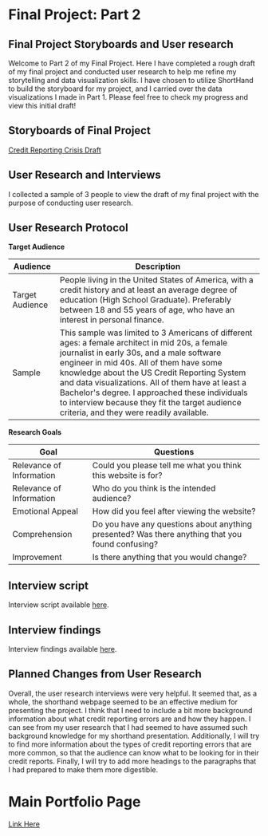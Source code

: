 # Final Project: Part 2

## Final Project Storyboards and User research

Welcome to Part 2 of my Final Project. Here I have completed a rough draft of my final project and conducted user research to help me refine my storytelling and data visualization skills. I have chosen to utilize ShortHand to build the storyboard for my project, and I carried over the data visualizations I made in Part 1.
Please feel free to check my progress and view this initial draft!

## Storyboards of Final Project
[Credit Reporting Crisis Draft](https://carnegiemellon.shorthandstories.com/credit-reporting-crisis-draft/index.html)


## User Research and Interviews
I collected a sample of 3 people to view the draft of my final project with the purpose of conducting user research. 

## User Research Protocol

**Target Audience**

Audience | Description
---------|------------
Target Audience | People living in the United States of America, with a credit history and at least an average degree of education (High School Graduate). Preferably between 18 and 55 years of age, who have an interest in personal finance. 
Sample | This sample was limited to 3 Americans of different ages: a female architect in mid 20s, a female journalist in early 30s, and a male software engineer in mid 40s. All of them have some knowledge about the US Credit Reporting System and data visualizations. All of them have at least a Bachelor's degree. I approached these individuals to interview because they fit the target audience criteria, and they were readily available. 


**Research Goals**

Goal | Questions
-----|----------
Relevance of Information | Could you please tell me what you think this website is for?
Relevance of Information | Who do you think is the intended audience?
Emotional Appeal | How did you feel after viewing the website?
Comprehension | Do you have any questions about anything presented? Was there anything that you found confusing?
Improvement | Is there anything that you would change?


## Interview script
Interview script available [here](https://ngraves51.github.io/Portfolio/final-project/InterviewScript.html).


## Interview findings
Interview findings available [here](https://ngraves51.github.io/Portfolio/final-project/InterviewFindings.html).


## Planned Changes from User Research
Overall, the user research interviews were very helpful. It seemed that, as a whole, the shorthand webpage seemed to be an effective medium for presenting the project. I think that I need to include a bit more background information about what credit reporting errors are and how they happen. I can see from my user research that I had seemed to have assumed such background knowledge for my shorthand presentation. Additionally, I will try to find more information about the types of credit reporting errors that are more common, so that the audience can know what to be looking for in their credit reports. Finally, I will try to add more headings to the paragraphs that I had prepared to make them more digestible.



# Main Portfolio Page
[Link Here](https://ngraves51.github.io/Portfolio/)

